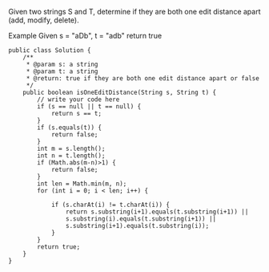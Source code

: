 Given two strings S and T, determine if they are both one edit distance apart (add, modify, delete).

Example
Given s = "aDb", t = "adb"
return true

    public class Solution {
        /**
         * @param s: a string
         * @param t: a string
         * @return: true if they are both one edit distance apart or false
         */
        public boolean isOneEditDistance(String s, String t) {
            // write your code here
            if (s == null || t == null) {
                return s == t;
            }
            if (s.equals(t)) {
                return false;
            }
            int m = s.length();
            int n = t.length();
            if (Math.abs(m-n)>1) {
                return false;
            }
            int len = Math.min(m, n);
            for (int i = 0; i < len; i++) {

                if (s.charAt(i) != t.charAt(i)) {
                    return s.substring(i+1).equals(t.substring(i+1)) ||
                    s.substring(i).equals(t.substring(i+1)) ||
                    s.substring(i+1).equals(t.substring(i));
                }
            }
            return true;
        }
    }

